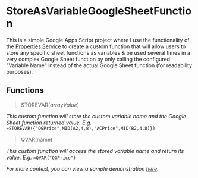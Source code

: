 # StoreAsVariableGoogleSheetFunction
This is a simple Google Apps Script project where I use the functionality of the [Properties Service](https://developers.google.com/apps-script/guides/properties) to create a custom function that will allow users to store any specific sheet functions as variables &amp; be used several times in a very complex Google Sheet function by only calling the configured "Variable Name" instead of the actual Google Sheet function (for readability purposes).

## Functions ##
> STOREVAR(_arrayValue_)

_This custom function will store the custom variable name and the Google Sheet function returned value. E.g._ `=STOREVAR({"OGPrice",MID(A2,4,8),"ACPrice",MID(B2,4,8)})`

> QVAR(name)

_This custom function will access the stored variable name and return its value. E.g._ `=QVAR("OGPrice")`

_For more context, you can view a sample demonstration [here](https://imgur.com/a/3Sivk0K)._
